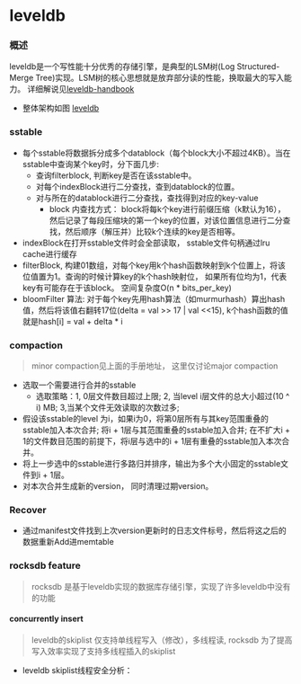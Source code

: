 # leveldb

### 概述

leveldb是一个写性能十分优秀的存储引擎，是典型的LSM树(Log Structured-Merge Tree)实现。LSM树的核心思想就是放弃部分读的性能，换取最大的写入能力。 详细解说见[leveldb-handbook](https://leveldb-handbook.readthedocs.io/zh/latest/index.html)

* 整体架构如图
  [leveldb](./write_op.jpeg)


### sstable

* 每个sstable将数据拆分成多个datablock（每个block大小不超过4KB）。当在sstable中查询某个key时，分下面几步:
  * 查询filterblock, 判断key是否在该sstable中。
  * 对每个indexBlock进行二分查找，查到datablock的位置。
  * 对与所在的datablock进行二分查找，查找得到对应的key-value
    * block 内查找方式： block将每k个key进行前缀压缩（k默认为16），然后记录了每段压缩块的第一个key的位置，对该位置信息进行二分查找，然后顺序（解压并）比较k个连续的key是否相等。 
* indexBlock在打开sstable文件时会全部读取， sstable文件句柄通过lru cache进行缓存
* filterBlock, 构建01数组，对每个key用k个hash函数映射到k个位置上，将该位值置为1。查询的时候计算key的k个hash映射位， 如果所有位均为1，代表key有可能存在于该block。 空间复杂度O(n * bits_per_key)
* bloomFilter 算法:
  对于每个key先用hash算法（如murmurhash）算出hash值，然后将该值右翻转17位(delta = val >> 17 | val <<15), k个hash函数的值就是hash[i] = val + delta * i

### compaction

> minor compaction见上面的手册地址， 这里仅讨论major compaction

* 选取一个需要进行合并的sstable
  * 选取策略：1, 0层文件数目超过上限; 2, 当level i层文件的总大小超过(10 ^ i) MB; 3,当某个文件无效读取的次数过多;
* 假设该sstable的level 为i，如果i为0，将第0层所有与其key范围重叠的sstable加入本次合并; 将i + 1层与其范围重叠的sstable加入合并; 在不扩大i + 1的文件数目范围的前提下，将i层与选中的i + 1层有重叠的sstable加入本次合并。
* 将上一步选中的sstable进行多路归并排序，输出为多个大小固定的sstable文件到i + 1层。 
* 对本次合并生成新的version， 同时清理过期version。

### Recover

* 通过manifest文件找到上次version更新时的日志文件标号，然后将这之后的数据重新Add进memtable
  
### rocksdb feature

> rocksdb 是基于leveldb实现的数据库存储引擎，实现了许多leveldb中没有的功能

#### concurrently insert

> leveldb的skiplist 仅支持单线程写入（修改），多线程读, rocksdb 为了提高写入效率实现了支持多线程插入的skiplist

* leveldb skiplist线程安全分析： 
